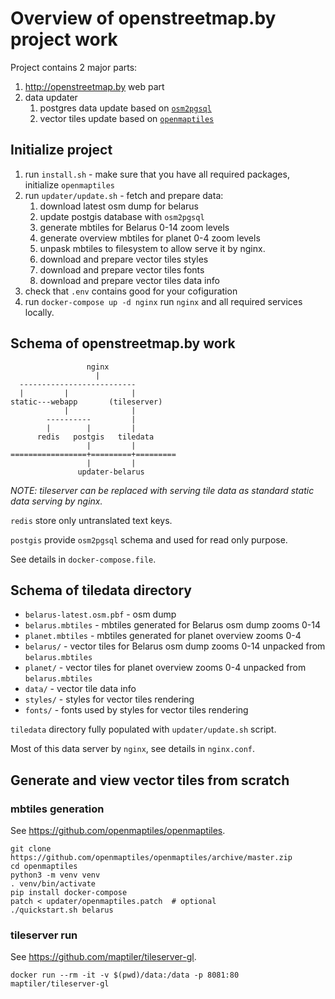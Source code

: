 # Overview of openstreetmap.by project work

Project contains 2 major parts:
1. http://openstreetmap.by web part
2. data updater
   1. postgres data update based on [`osm2pgsql`](https://github.com/openstreetmap/osm2pgsql) 
   2. vector tiles update based on [`openmaptiles`](https://github.com/openmaptiles/openmaptiles)


## Initialize project
 
 1. run `install.sh` - make sure that you have all required packages, initialize `openmaptiles`
 2. run `updater/update.sh` - fetch and prepare data:
    1. download latest osm dump for belarus
    2. update postgis database with `osm2pgsql`
    3. generate mbtiles for Belarus 0-14 zoom levels
    4. generate overview mbtiles for planet 0-4 zoom levels
    5. unpask mbtiles to filesystem to allow serve it by nginx.
    6. download and prepare vector tiles styles
    7. download and prepare vector tiles fonts
    8. download and prepare vector tiles data info
 3. check that `.env` contains good for your cofiguration 
 4. run `docker-compose up -d nginx` run `nginx` and all required services locally.


## Schema of openstreetmap.by work

                     nginx
                       |
      --------------------------
      |         |              |
    static---webapp       (tileserver)
                |              |
            ----------         |
            |        |         |
          redis   postgis   tiledata
                     |         |
    =================+=========+=========
                     |         |
                   updater-belarus


*NOTE: tileserver can be replaced with serving tile data as standard static data serving by nginx.*

`redis` store only untranslated text keys.

`postgis` provide `osm2pgsql` schema and used for read only purpose.

See details in `docker-compose.file`.


## Schema of tiledata directory

- `belarus-latest.osm.pbf` - osm dump
- `belarus.mbtiles` - mbtiles generated for Belarus osm dump zooms 0-14
- `planet.mbtiles` - mbtiles generated for planet overview zooms 0-4
- `belarus/` - vector tiles for Belarus osm dump zooms 0-14 unpacked from `belarus.mbtiles`
- `planet/` - vector tiles for planet overview zooms 0-4 unpacked from `belarus.mbtiles`
- `data/` - vector tile data info
- `styles/` - styles for vector tiles rendering
- `fonts/` - fonts used by styles for vector tiles rendering

`tiledata` directory fully populated with `updater/update.sh` script.

Most of this data server by `nginx`, see details in `nginx.conf`.


## Generate and view vector tiles from scratch  

### mbtiles generation

See https://github.com/openmaptiles/openmaptiles.

    git clone https://github.com/openmaptiles/openmaptiles/archive/master.zip
    cd openmaptiles
    python3 -m venv venv
    . venv/bin/activate
    pip install docker-compose
    patch < updater/openmaptiles.patch  # optional
    ./quickstart.sh belarus

### tileserver run

See https://github.com/maptiler/tileserver-gl.

    docker run --rm -it -v $(pwd)/data:/data -p 8081:80 maptiler/tileserver-gl
